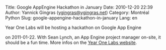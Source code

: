 Title: Google AppEngine Hackathon in January
Date: 2010-12-20 22:39
Author: Yannick Gingras (ygingras@ygingras.net)
Category: Montréal Python
Slug: google-appengine-hackathon-in-january
Lang: en

<!--:en-->Year One Labs will be hosting a hackathon on Google App Engine
on 2011-01-22. With Sean Lynch, an App Engine project manager on-site,
it should be a fun time. More infos on the [Year One Labs website][].

  [Year One Labs website]: http://www.yearonelabs.com/google-hackathon/

